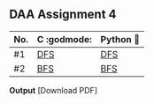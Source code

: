 ## DAA Assignment 4

| No. | C :godmode:            | Python :snake:           |
| --- | ---------------------- | ------------------------ |
| #1  | [DFS](./c_progs/DFS.c) | [DFS](./py_progs/DFS.py) |
| #2  | [BFS](./c_progs/BFS.c) | [BFS](./py_progs/BFS.py) |

**Output** [Download PDF]
